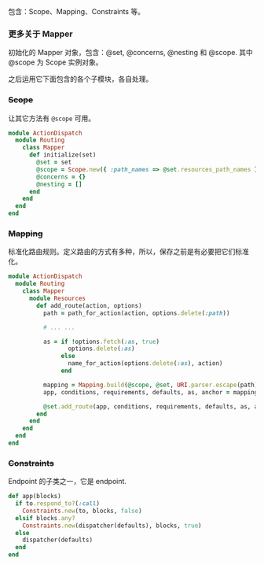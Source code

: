 包含：Scope、Mapping、Constraints 等。

### 更多关于 Mapper

初始化的 Mapper 对象，包含：@set, @concerns, @nesting 和 @scope. 其中 @scope 为 Scope 实例对象。

之后运用它下面包含的各个子模块，各自处理。

### ~~Scope~~

让其它方法有 `@scope` 可用。

```ruby
module ActionDispatch
  module Routing
    class Mapper
      def initialize(set)
        @set = set
        @scope = Scope.new({ :path_names => @set.resources_path_names })
        @concerns = {}
        @nesting = []
      end
    end
  end
end
```

### ~~Mapping~~

标准化路由规则。定义路由的方式有多种，所以，保存之前是有必要把它们标准化。

```ruby
module ActionDispatch
  module Routing
    class Mapper
      module Resources
        def add_route(action, options)
          path = path_for_action(action, options.delete(:path))

          # ... ...

          as = if !options.fetch(:as, true)
                 options.delete(:as)
               else
                 name_for_action(options.delete(:as), action)
               end

          mapping = Mapping.build(@scope, @set, URI.parser.escape(path), as, options)
          app, conditions, requirements, defaults, as, anchor = mapping.to_route

          @set.add_route(app, conditions, requirements, defaults, as, anchor)
        end
      end
    end
  end
end
```

### ~~Constraints~~

Endpoint 的子类之一，它是 endpoint.

```ruby
def app(blocks)
  if to.respond_to?(:call)
    Constraints.new(to, blocks, false)
  elsif blocks.any?
    Constraints.new(dispatcher(defaults), blocks, true)
  else
    dispatcher(defaults)
  end
end
```
